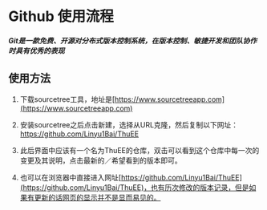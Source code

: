 Github 使用流程
=
##### Git是一款免费、开源对分布式版本控制系统，在版本控制、敏捷开发和团队协作时具有优秀的表现
使用方法
-
1. 下载sourcetree工具，地址是[https://www.sourcetreeapp.com](https://www.sourcetreeapp.com)

2. 安装sourcetree之后点击新建，选择从URL克隆，然后复制以下网址：https://github.com/Linyu1Bai/ThuEE
3. 此后界面中应该有一个名为ThuEE的仓库，双击可以看到这个仓库中每一次的变更及其说明，点击最新的／希望看到的版本即可。
4. 也可以在浏览器中直接进入网址[https://github.com/Linyu1Bai/ThuEE](https://github.com/Linyu1Bai/ThuEE)，也有历次修改的版本记录，但是如果有更新的话网页的显示并不是显而易见的。
